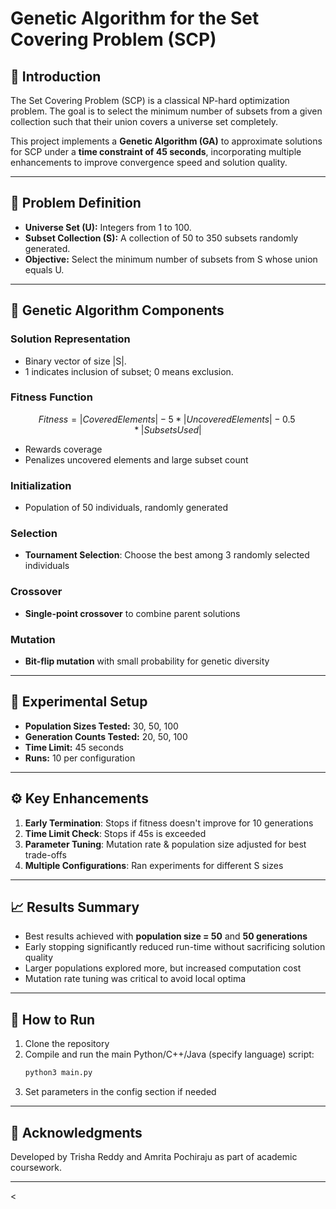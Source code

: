 ## 
# Genetic Algorithm for the Set Covering Problem (SCP)

## 🧠 Introduction

The Set Covering Problem (SCP) is a classical NP-hard optimization problem. The goal is to select the minimum number of subsets from a given collection such that their union covers a universe set completely.

This project implements a **Genetic Algorithm (GA)** to approximate solutions for SCP under a **time constraint of 45 seconds**, incorporating multiple enhancements to improve convergence speed and solution quality.

---

## 📌 Problem Definition

- **Universe Set (U):** Integers from 1 to 100.
- **Subset Collection (S):** A collection of 50 to 350 subsets randomly generated.
- **Objective:** Select the minimum number of subsets from S whose union equals U.

---

## 🧬 Genetic Algorithm Components

### Solution Representation
- Binary vector of size |S|.
- 1 indicates inclusion of subset; 0 means exclusion.

### Fitness Function
```math
Fitness = |Covered Elements| - 5 * |Uncovered Elements| - 0.5 * |Subsets Used|
```
- Rewards coverage
- Penalizes uncovered elements and large subset count

### Initialization
- Population of 50 individuals, randomly generated

### Selection
- **Tournament Selection**: Choose the best among 3 randomly selected individuals

### Crossover
- **Single-point crossover** to combine parent solutions

### Mutation
- **Bit-flip mutation** with small probability for genetic diversity

---

## 🧪 Experimental Setup

- **Population Sizes Tested:** 30, 50, 100
- **Generation Counts Tested:** 20, 50, 100
- **Time Limit:** 45 seconds
- **Runs:** 10 per configuration

---

## ⚙️ Key Enhancements

1. **Early Termination**: Stops if fitness doesn't improve for 10 generations
2. **Time Limit Check**: Stops if 45s is exceeded
3. **Parameter Tuning**: Mutation rate & population size adjusted for best trade-offs
4. **Multiple Configurations**: Ran experiments for different S sizes

---

## 📈 Results Summary

- Best results achieved with **population size = 50** and **50 generations**
- Early stopping significantly reduced run-time without sacrificing solution quality
- Larger populations explored more, but increased computation cost
- Mutation rate tuning was critical to avoid local optima

---

## 🚀 How to Run

1. Clone the repository
2. Compile and run the main Python/C++/Java (specify language) script:
    ```bash
    python3 main.py
    ```
3. Set parameters in the config section if needed

---



## 🙌 Acknowledgments

Developed by Trisha Reddy and Amrita Pochiraju as part of academic coursework.

---


<
